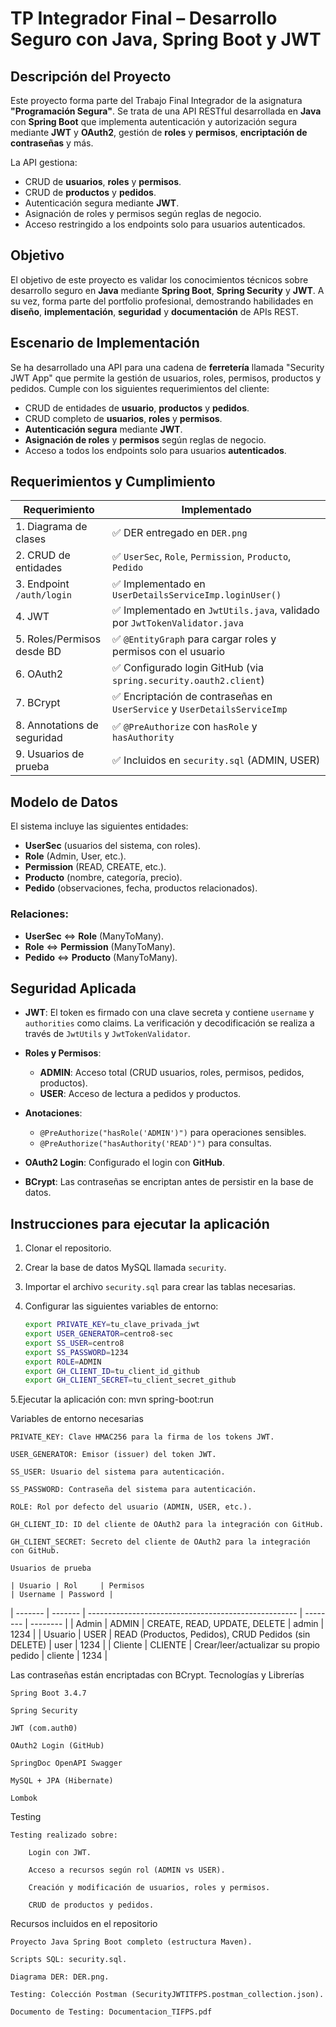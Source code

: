 # TP Integrador Final – Desarrollo Seguro con Java, Spring Boot y JWT

## Descripción del Proyecto

Este proyecto forma parte del Trabajo Final Integrador de la asignatura **"Programación Segura"**. Se trata de una API RESTful desarrollada en **Java** con **Spring Boot** que implementa autenticación y autorización segura mediante **JWT** y **OAuth2**, gestión de **roles** y **permisos**, **encriptación de contraseñas** y más.

La API gestiona:
- CRUD de **usuarios**, **roles** y **permisos**.
- CRUD de **productos** y **pedidos**.
- Autenticación segura mediante **JWT**.
- Asignación de roles y permisos según reglas de negocio.
- Acceso restringido a los endpoints solo para usuarios autenticados.

## Objetivo

El objetivo de este proyecto es validar los conocimientos técnicos sobre desarrollo seguro en **Java** mediante **Spring Boot**, **Spring Security** y **JWT**. A su vez, forma parte del portfolio profesional, demostrando habilidades en **diseño**, **implementación**, **seguridad** y **documentación** de APIs REST.

## Escenario de Implementación

Se ha desarrollado una API para una cadena de **ferretería** llamada "Security JWT App" que permite la gestión de usuarios, roles, permisos, productos y pedidos. Cumple con los siguientes requerimientos del cliente:

- CRUD de entidades de **usuario**, **productos** y **pedidos**.
- CRUD completo de **usuarios**, **roles** y **permisos**.
- **Autenticación segura** mediante **JWT**.
- **Asignación de roles** y **permisos** según reglas de negocio.
- Acceso a todos los endpoints solo para usuarios **autenticados**.

## Requerimientos y Cumplimiento

| Requerimiento               | Implementado                                                             |
| --------------------------- | ------------------------------------------------------------------------ |
| 1. Diagrama de clases       | ✅ DER entregado en `DER.png`                                             |
| 2. CRUD de entidades        | ✅ `UserSec`, `Role`, `Permission`, `Producto`, `Pedido`                  |
| 3. Endpoint `/auth/login`   | ✅ Implementado en `UserDetailsServiceImp.loginUser()`                    |
| 4. JWT                      | ✅ Implementado en `JwtUtils.java`, validado por `JwtTokenValidator.java` |
| 5. Roles/Permisos desde BD  | ✅ `@EntityGraph` para cargar roles y permisos con el usuario             |
| 6. OAuth2                   | ✅ Configurado login GitHub (via `spring.security.oauth2.client`)         |
| 7. BCrypt                   | ✅ Encriptación de contraseñas en `UserService` y `UserDetailsServiceImp` |
| 8. Annotations de seguridad | ✅ `@PreAuthorize` con `hasRole` y `hasAuthority`                         |
| 9. Usuarios de prueba       | ✅ Incluidos en `security.sql` (ADMIN, USER)                              |

## Modelo de Datos

El sistema incluye las siguientes entidades:

- **UserSec** (usuarios del sistema, con roles).
- **Role** (Admin, User, etc.).
- **Permission** (READ, CREATE, etc.).
- **Producto** (nombre, categoría, precio).
- **Pedido** (observaciones, fecha, productos relacionados).

### Relaciones:

- **UserSec** ⇔ **Role** (ManyToMany).
- **Role** ⇔ **Permission** (ManyToMany).
- **Pedido** ⇔ **Producto** (ManyToMany).

## Seguridad Aplicada

- **JWT**: El token es firmado con una clave secreta y contiene `username` y `authorities` como claims. La verificación y decodificación se realiza a través de `JwtUtils` y `JwtTokenValidator`.
  
- **Roles y Permisos**:
  - **ADMIN**: Acceso total (CRUD usuarios, roles, permisos, pedidos, productos).
  - **USER**: Acceso de lectura a pedidos y productos.

- **Anotaciones**:
  - `@PreAuthorize("hasRole('ADMIN')")` para operaciones sensibles.
  - `@PreAuthorize("hasAuthority('READ')")` para consultas.

- **OAuth2 Login**: Configurado el login con **GitHub**.

- **BCrypt**: Las contraseñas se encriptan antes de persistir en la base de datos.

## Instrucciones para ejecutar la aplicación

1. Clonar el repositorio.
2. Crear la base de datos MySQL llamada `security`.
3. Importar el archivo `security.sql` para crear las tablas necesarias.
4. Configurar las siguientes variables de entorno:

   ```bash
   export PRIVATE_KEY=tu_clave_privada_jwt
   export USER_GENERATOR=centro8-sec
   export SS_USER=centro8
   export SS_PASSWORD=1234
   export ROLE=ADMIN
   export GH_CLIENT_ID=tu_client_id_github
   export GH_CLIENT_SECRET=tu_client_secret_github

5.Ejecutar la aplicación con:
mvn spring-boot:run

Variables de entorno necesarias

    PRIVATE_KEY: Clave HMAC256 para la firma de los tokens JWT.

    USER_GENERATOR: Emisor (issuer) del token JWT.

    SS_USER: Usuario del sistema para autenticación.

    SS_PASSWORD: Contraseña del sistema para autenticación.

    ROLE: Rol por defecto del usuario (ADMIN, USER, etc.).

    GH_CLIENT_ID: ID del cliente de OAuth2 para la integración con GitHub.

    GH_CLIENT_SECRET: Secreto del cliente de OAuth2 para la integración con GitHub.

    Usuarios de prueba

    | Usuario | Rol     | Permisos                                             | Username | Password |
| ------- | ------- | ---------------------------------------------------- | -------- | -------- |
| Admin   | ADMIN   | CREATE, READ, UPDATE, DELETE                         | admin    | 1234     |
| Usuario | USER    | READ (Productos, Pedidos), CRUD Pedidos (sin DELETE) | user     | 1234     |
| Cliente | CLIENTE | Crear/leer/actualizar su propio pedido               | cliente  | 1234     |

Las contraseñas están encriptadas con BCrypt.
Tecnologías y Librerías

    Spring Boot 3.4.7

    Spring Security

    JWT (com.auth0)

    OAuth2 Login (GitHub)

    SpringDoc OpenAPI Swagger

    MySQL + JPA (Hibernate)

    Lombok

Testing

    Testing realizado sobre:

        Login con JWT.

        Acceso a recursos según rol (ADMIN vs USER).

        Creación y modificación de usuarios, roles y permisos.

        CRUD de productos y pedidos.

Recursos incluidos en el repositorio

    Proyecto Java Spring Boot completo (estructura Maven).

    Scripts SQL: security.sql.

    Diagrama DER: DER.png.

    Testing: Colección Postman (SecurityJWTITFPS.postman_collection.json).

    Documento de Testing: Documentacion_TIFPS.pdf
